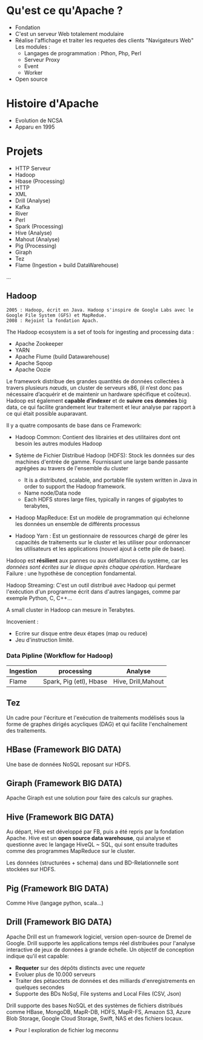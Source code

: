 # Qu'est ce qu'Apache ?

- Fondation
- C'est un serveur Web totalement modulaire
- Réalise l'affichage et traiter les requetes des clients "Navigateurs Web" 
Les modules : 
    - Langages de programmation : Pthon, Php, Perl
    - Serveur Proxy 
    - Event
    - Worker
- Open source 

# Histoire d'Apache 

- Evolution de NCSA
- Apparu en 1995

# Projets

- HTTP Serveur
- Hadoop
- Hbase (Processing)
- HTTP
- XML
- Drill (Analyse)
- Kafka
- River
- Perl
- Spark (Processing)
- Hive (Analyse)
- Mahout (Analyse)
- Pig (Processing)
- Giraph
- Tez
- Flame (Ingestion + build DataWarehouse)

...

## Hadoop

    2005 : Hadoop, écrit en Java. Hadoop s'inspire de Google Labs avec le Google File System (GFS) et MapRedue.
    2008 : Rejoint la fondation Apach.
    
The Hadoop ecosystem is a set of tools for ingesting and processing data : 
- Apache Zookeeper
- YARN
- Apache Flume (build Datawarehouse)
- Apache Sqoop
- Apache Oozie

Le framework distribue des grandes quantités de données collectées à travers plusieurs *nœuds*, un cluster de serveurs x86, (il n’est donc pas nécessaire d’acquérir et de maintenir un hardware spécifique et coûteux). Hadoop est également **capable d’indexer** et de **suivre** **ces** **données** big data, ce qui facilite grandement leur traitement et leur analyse par rapport à ce qui était possible auparavant.

Il y a quatre composants de base dans ce Framework: 
- Hadoop Common: Contient des librairies et des utilitaires dont ont besoin les autres modules Hadoop
- Sytème de Fichier Distribué Hadoop (HDFS): Stock les données sur des machines d'entrée de gamme. Fournissant une large bande passante agrégées au travers de l'ensemble du cluster
    - It is a distributed, scalable, and portable file system written in Java in order to support the Hadoop framework.
    - Name node/Data node 
    - Each HDFS stores large files, typically in ranges of gigabytes to terabytes, 



- Hadoop MapReduce: Est un modèle de programmation qui échelonne les données un ensemble de différents processus
- Hadoop Yarn : Est un gestionnaire de ressources chargé de gérer les capacités de traitements sur le cluster et les utiliser pour ordonnancer les utilisateurs et les applications (nouvel ajout à cette pile de base).

Hadoop est **résilient** aux pannes ou aux défaillances du système, car les _données sont écrites sur le disque après chaque opération_.
Hardware Failure : une hypothèse de conception fondamental.

Hadoop Streaming: C'est un outil distribué avec Hadoop qui permet l'exécution d'un programme écrit dans d'autres langages, comme par exemple Python, C, C++...

A small cluster in Hadoop can mesure in Terabytes.



Incovenient :
- Ecrire sur disque entre deux étapes (map ou reduce)
- Jeu d'instruction limité.


### Data Pipline (Workflow for Hadoop)

Ingestion | processing | Analyse
----------|------------|----------|
Flame     | Spark, Pig (etl), Hbase | Hive, Drill,Mahout

## Tez

Un cadre pour l'écriture et l'exécution de traitements modélisés sous la forme de graphes dirigés acycliques (DAG) et qui facilite l'enchaînement des traitements.

## HBase (Framework BIG DATA)

Une base de données NoSQL reposant sur HDFS.

## Giraph (Framework BIG DATA)

Apache Giraph est une solution pour faire des calculs sur graphes.

## Hive (Framework BIG DATA)

Au départ, Hive est développé par FB, puis a été repris par la fondation Apache. Hive est un **open source data warehouse**, qui analyse et questionne avec le langage HiveQL ~ SQL, qui sont ensuite traduites comme des programmes MapReduce sur le cluster. 

Les données (structurées + schema) dans und BD-Relationnelle sont stockées sur HDFS.

## Pig (Framework BIG DATA)

Comme Hive (langage python, scala...)

## Drill (Framework BIG DATA)

Apache Drill est un framework logiciel, version open-source de Dremel de Google. Drill supporte les applications temps réel distribuées pour l'analyse interactive de jeux de données à grande échelle. Un objectif de conception indique qu'il est capable:
- **Requeter** sur des dépôts distincts avec une *requete*
- Evoluer plus de 10.000 serveurs 
- Traiter des pétaoctets de données et des milliards d'enregistrements en quelques secondes
- Supporte des BDs NoSql, File systems and Local Files (CSV, Json)
 
Drill supporte des bases NoSQL et des systèmes de fichiers distribués comme HBase, MongoDB, MapR-DB, HDFS, MapR-FS, Amazon S3, Azure Blob Storage, Google Cloud Storage, Swift, NAS et des fichiers locaux. 

- Pour l exploration de fichier log meconnu


